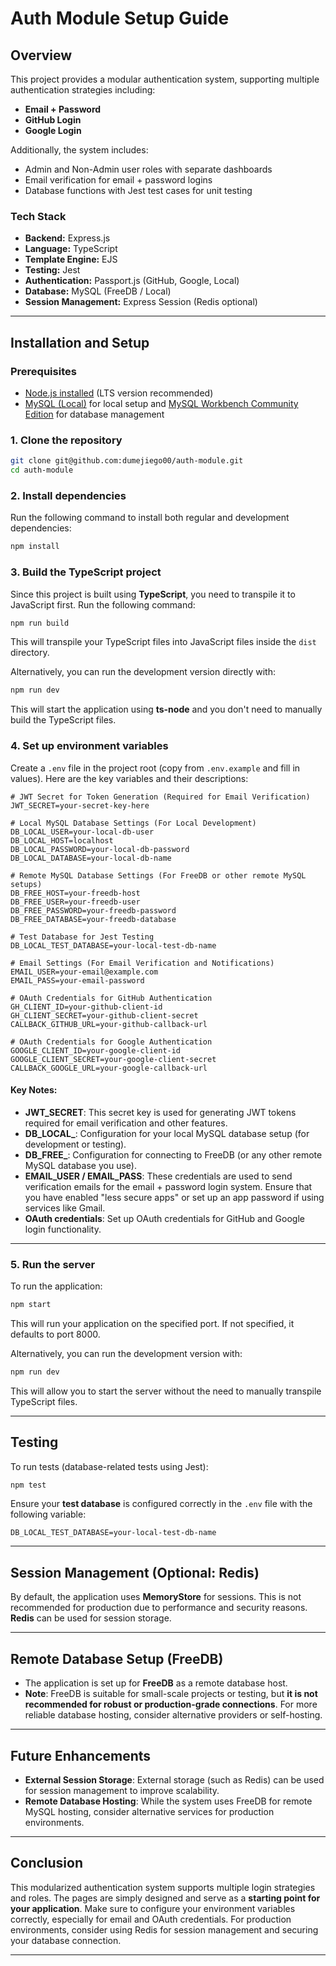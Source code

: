 
# **Auth Module Setup Guide**

## **Overview**

This project provides a modular authentication system, supporting multiple authentication strategies including:
- **Email + Password**
- **GitHub Login**
- **Google Login**

Additionally, the system includes:
- Admin and Non-Admin user roles with separate dashboards
- Email verification for email + password logins
- Database functions with Jest test cases for unit testing

### **Tech Stack**
- **Backend:** Express.js
- **Language:** TypeScript
- **Template Engine:** EJS
- **Testing:** Jest
- **Authentication:** Passport.js (GitHub, Google, Local)
- **Database:** MySQL (FreeDB / Local)
- **Session Management:** Express Session (Redis optional)

---

## **Installation and Setup**

### **Prerequisites**
- [Node.js installed](https://nodejs.org/en/download/) (LTS version recommended)
- [MySQL (Local)](https://dev.mysql.com/downloads/installer/) for local setup and [MySQL Workbench Community Edition](https://dev.mysql.com/downloads/workbench/) for database management


### **1. Clone the repository**

```bash
git clone git@github.com:dumejiego00/auth-module.git
cd auth-module
```

### **2. Install dependencies**

Run the following command to install both regular and development dependencies:

```bash
npm install
```

### **3. Build the TypeScript project**

Since this project is built using **TypeScript**, you need to transpile it to JavaScript first. Run the following command:

```bash
npm run build
```

This will transpile your TypeScript files into JavaScript files inside the `dist` directory.

Alternatively, you can run the development version directly with:

```bash
npm run dev
```

This will start the application using **ts-node** and you don't need to manually build the TypeScript files.

### **4. Set up environment variables**

Create a `.env` file in the project root (copy from `.env.example` and fill in values). Here are the key variables and their descriptions:

```dotenv
# JWT Secret for Token Generation (Required for Email Verification)
JWT_SECRET=your-secret-key-here

# Local MySQL Database Settings (For Local Development)
DB_LOCAL_USER=your-local-db-user
DB_LOCAL_HOST=localhost
DB_LOCAL_PASSWORD=your-local-db-password
DB_LOCAL_DATABASE=your-local-db-name

# Remote MySQL Database Settings (For FreeDB or other remote MySQL setups)
DB_FREE_HOST=your-freedb-host
DB_FREE_USER=your-freedb-user
DB_FREE_PASSWORD=your-freedb-password
DB_FREE_DATABASE=your-freedb-database

# Test Database for Jest Testing
DB_LOCAL_TEST_DATABASE=your-local-test-db-name

# Email Settings (For Email Verification and Notifications)
EMAIL_USER=your-email@example.com
EMAIL_PASS=your-email-password

# OAuth Credentials for GitHub Authentication
GH_CLIENT_ID=your-github-client-id
GH_CLIENT_SECRET=your-github-client-secret
CALLBACK_GITHUB_URL=your-github-callback-url

# OAuth Credentials for Google Authentication
GOOGLE_CLIENT_ID=your-google-client-id
GOOGLE_CLIENT_SECRET=your-google-client-secret
CALLBACK_GOOGLE_URL=your-google-callback-url
```

#### **Key Notes:**
- **JWT_SECRET**: This secret key is used for generating JWT tokens required for email verification and other features.
- **DB_LOCAL_**: Configuration for your local MySQL database setup (for development or testing).
- **DB_FREE_**: Configuration for connecting to FreeDB (or any other remote MySQL database you use).
- **EMAIL_USER / EMAIL_PASS**: These credentials are used to send verification emails for the email + password login system. Ensure that you have enabled "less secure apps" or set up an app password if using services like Gmail.
- **OAuth credentials**: Set up OAuth credentials for GitHub and Google login functionality.

---

### **5. Run the server**

To run the application:

```bash
npm start
```

This will run your application on the specified port. If not specified, it defaults to port 8000.

Alternatively, you can run the development version with:

```bash
npm run dev
```

This will allow you to start the server without the need to manually transpile TypeScript files.

---

## **Testing**

To run tests (database-related tests using Jest):

```bash
npm test
```

Ensure your **test database** is configured correctly in the `.env` file with the following variable:

```dotenv
DB_LOCAL_TEST_DATABASE=your-local-test-db-name
```

---

## **Session Management (Optional: Redis)**

By default, the application uses **MemoryStore** for sessions. This is not recommended for production due to performance and security reasons. **Redis** can be used for session storage.

---

## **Remote Database Setup (FreeDB)**

- The application is set up for **FreeDB** as a remote database host. 
- **Note**: FreeDB is suitable for small-scale projects or testing, but **it is not recommended for robust or production-grade connections**. For more reliable database hosting, consider alternative providers or self-hosting.

---

## **Future Enhancements**
- **External Session Storage**: External storage (such as Redis) can be used for session management to improve scalability.
- **Remote Database Hosting**: While the system uses FreeDB for remote MySQL hosting, consider alternative services for production environments.

---

## **Conclusion**

This modularized authentication system supports multiple login strategies and roles. The pages are simply designed and serve as a **starting point for your application**. Make sure to configure your environment variables correctly, especially for email and OAuth credentials. For production environments, consider using Redis for session management and securing your database connection.

---
